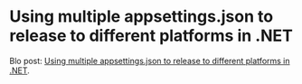 # Using multiple appsettings.json to release to different platforms in .NET

Blo post: [Using multiple appsettings.json to release to different platforms in .NET](https://dev.to/rogeliogamez92/using-multiple-appsettingsjson-to-release-to-different-platforms-in-dotnet-2554).
